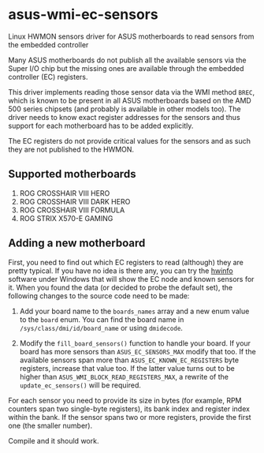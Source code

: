 # asus-wmi-ec-sensors

Linux HWMON sensors driver for ASUS motherboards to read sensors from the embedded controller

Many ASUS motherboards do not publish all the available sensors via the Super I/O chip but the 
missing ones are available through the embedded controller (EC) registers.

This driver implements reading those sensor data via the WMI method `BREC`, which is known to be present
in all ASUS motherboards based on the AMD 500 series chipsets (and probably is available in other
models too). The driver needs to know exact register addresses for the sensors and thus support 
for each motherboard has to be added explicitly.

The EC registers do not provide critical values for the sensors and as such they are not published to 
the HWMON.

## Supported motherboards

1. ROG CROSSHAIR VIII HERO
2. ROG CROSSHAIR VIII DARK HERO
3. ROG CROSSHAIR VIII FORMULA
4. ROG STRIX X570-E GAMING

## Adding a new motherboard

First, you need to find out which EC registers to read (although) they are pretty typical. If you have 
no idea is there any, you can try the [hwinfo](https://www.hwinfo.com/) software under Windows that will
show the EC node and known sensors for it. When you found the data (or decided to probe the default set),
the following changes to the source code need to be made:

1. Add your board name to the `boards_names` array and a new enum value to the `board` enum. You can find
the board name in `/sys/class/dmi/id/board_name` or using `dmidecode`.

2. Modify the `fill_board_sensors()` function to handle your board. If your board has more sensors than 
`ASUS_EC_SENSORS_MAX` modify that too. If the available sensors span more than `ASUS_EC_KNOWN_EC_REGISTERS`
byte registers, increase that value too. If the latter value turns out to be higher than `ASUS_WMI_BLOCK_READ_REGISTERS_MAX`,
a rewrite of the `update_ec_sensors()` will be required.

For each sensor you need to provide its size in bytes (for example, RPM counters span two single-byte registers), 
its bank index and register index within the bank. If the sensor spans two or more registers, provide the 
first one (the smaller number).

Compile and it should work.

